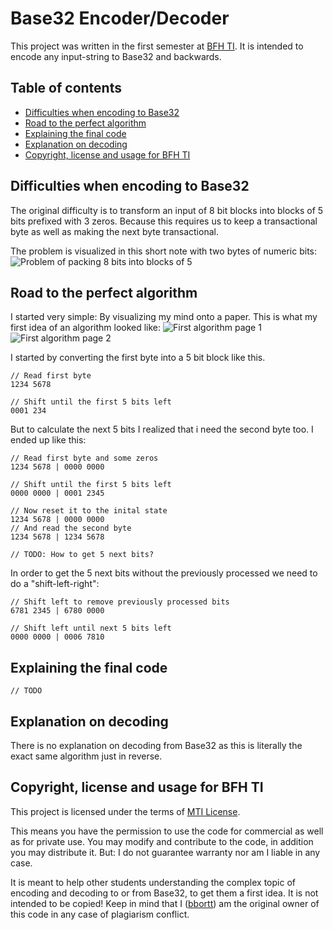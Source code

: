 # Base32 Encoder/Decoder

This project was written in the first semester at [BFH TI](https://www.ti.bfh.ch/). It is intended to encode any input-string to Base32 and backwards.

## Table of contents

* [Difficulties when encoding to Base32](#difficulties-when-encoding-to-base32)
* [Road to the perfect algorithm](#road-to-the-perfect-algorithm)
* [Explaining the final code](#explaining-the-final-code)
* [Explanation on decoding](#explanation-on-decoding)
* [Copyright, license and usage for BFH TI](#copyright-license-and-usage-for-bfh-ti)

## Difficulties when encoding to Base32

The original difficulty is to transform an input of 8 bit blocks into blocks of 5 bits prefixed with 3 zeros. Because this requires us to keep a transactional byte as well as making the next byte transactional.

The problem is visualized in this short note with two bytes of numeric bits:
![Problem of packing 8 bits into blocks of 5](https://github.com/bbortt/assembly-binary-2-base32/blob/master/notes/original_problem_on_block_size.jpg)

## Road to the perfect algorithm

I started very simple: By visualizing my mind onto a paper. This is what my first idea of an algorithm looked like:
![First algorithm page 1](https://github.com/bbortt/assembly-binary-2-base32/blob/master/notes/idea_on_algorithm_page_1.jpg)
![First algorithm page 2](https://github.com/bbortt/assembly-binary-2-base32/blob/master/notes/idea_on_algorithm_page_2.jpg)

I started by converting the first byte into a 5 bit block like this.
```
// Read first byte
1234 5678

// Shift until the first 5 bits left
0001 234
```

But to calculate the next 5 bits I realized that i need the second byte too. I ended up like this:
```
// Read first byte and some zeros
1234 5678 | 0000 0000

// Shift until the first 5 bits left
0000 0000 | 0001 2345

// Now reset it to the inital state
1234 5678 | 0000 0000
// And read the second byte
1234 5678 | 1234 5678

// TODO: How to get 5 next bits?
```

In order to get the 5 next bits without the previously processed we need to do a "shift-left-right":
```
// Shift left to remove previously processed bits
6781 2345 | 6780 0000

// Shift left until next 5 bits left
0000 0000 | 0006 7810
```

## Explaining the final code

`// TODO`

## Explanation on decoding

There is no explanation on decoding from Base32 as this is literally the exact same algorithm just in reverse.

## Copyright, license and usage for BFH TI

This project is licensed under the terms of [MTI License](https://github.com/bbortt/assembly-binary-2-base32/blob/master/LICENSE).

This means you have the permission to use the code for commercial as well as for private use. You may modify and contribute to the code, in addition you may distribute it. But: I do not guarantee warranty nor am I liable in any case.

It is meant to help other students understanding the complex topic of encoding and decoding to or from Base32, to get them a first idea. It is not intended to be copied! Keep in mind that I ([bbortt](https://github.com/bbortt)) am the original owner of this code in any case of plagiarism conflict.
